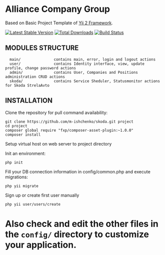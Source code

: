 Alliance Company Group
======================

Based on Basic Project Template of [Yii 2 Framework](http://www.yiiframework.com/).

[![Latest Stable Version](https://poser.pugx.org/yiisoft/yii2-app-basic/v/stable.png)](https://packagist.org/packages/yiisoft/yii2-app-basic)
[![Total Downloads](https://poser.pugx.org/yiisoft/yii2-app-basic/downloads.png)](https://packagist.org/packages/yiisoft/yii2-app-basic)
[![Build Status](https://travis-ci.org/yiisoft/yii2-app-basic.svg?branch=master)](https://travis-ci.org/yiisoft/yii2-app-basic)

MODULES STRUCTURE
-------------------

      main/               contains main, error, login and logout actions
      user/               contains Identity interface, view, update profile, change password actions
      admin/              contains User, Companies and Positions administration CRUD actions
      skoda/              contains Service Sheduler, Statusmonitor actions for Skoda StrelaAvto

INSTALLATION
------------

Clone the repository for pull command availability:

~~~
git clone https://github.com/m-ishchenko/skoda.git project
cd project
composer global require "fxp/composer-asset-plugin:~1.0.0"
composer install
~~~

Setup virtual host on web server to project directory

Init an environment:

~~~
php init
~~~

Fill your DB connection information in config/common.php and execute migrations:

~~~
php yii migrate
~~~

Sign up or create first user manually

~~~
php yii user/users/create
~~~

Also check and edit the other files in the `config/` directory to customize your application.
=======
